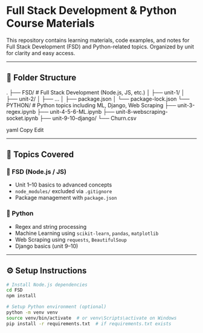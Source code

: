 # Full Stack Development & Python Course Materials

This repository contains learning materials, code examples, and notes for Full Stack Development (FSD) and Python-related topics. Organized by unit for clarity and easy access.

---

## 📁 Folder Structure

.
├── FSD/ # Full Stack Development (Node.js, JS, etc.)
│ ├── unit-1/
│ ├── unit-2/
│ ├── ...
│ ├── package.json
│ └── package-lock.json
└── PYTHON/ # Python topics including ML, Django, Web Scraping
├── unit-3-regex.ipynb
├── unit-4-5-6-ML.ipynb
├── unit-8-webscraping-socket.ipynb
├── unit-9-10-django/
└── Churn.csv

yaml
Copy
Edit

---

## 🧠 Topics Covered

### 🔧 FSD (Node.js / JS)
- Unit 1–10 basics to advanced concepts
- `node_modules/` excluded via `.gitignore`
- Package management with `package.json`

### 🐍 Python
- Regex and string processing
- Machine Learning using `scikit-learn`, `pandas`, `matplotlib`
- Web Scraping using `requests`, `BeautifulSoup`
- Django basics (unit 9–10)

---

## ⚙️ Setup Instructions

```bash
# Install Node.js dependencies
cd FSD
npm install

# Setup Python environment (optional)
python -m venv venv
source venv/bin/activate  # or venv\Scripts\activate on Windows
pip install -r requirements.txt  # if requirements.txt exists